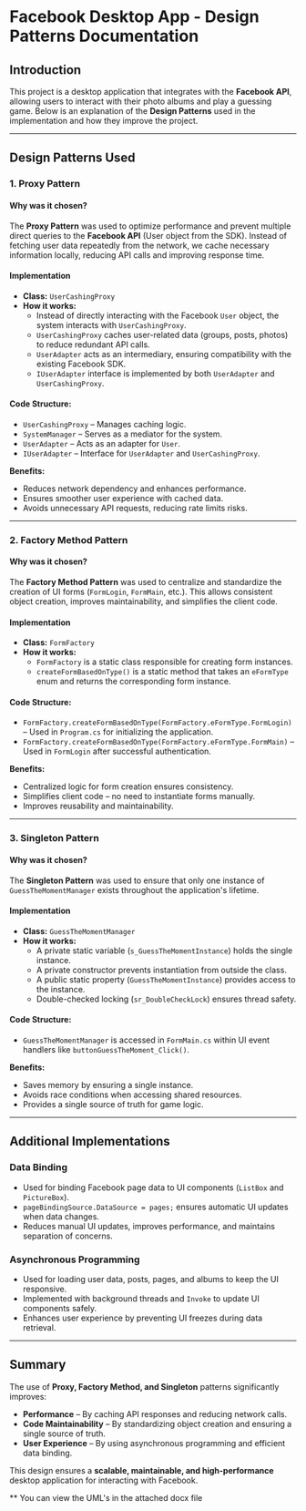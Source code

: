 # Facebook Desktop App - Design Patterns Documentation

## Introduction
This project is a desktop application that integrates with the **Facebook API**, allowing users to interact with their photo albums and play a guessing game. Below is an explanation of the **Design Patterns** used in the implementation and how they improve the project.

---

## Design Patterns Used

### 1. Proxy Pattern
#### **Why was it chosen?**
The **Proxy Pattern** was used to optimize performance and prevent multiple direct queries to the **Facebook API** (User object from the SDK). Instead of fetching user data repeatedly from the network, we cache necessary information locally, reducing API calls and improving response time.

#### **Implementation**
- **Class:** `UserCashingProxy`
- **How it works:**
  - Instead of directly interacting with the Facebook `User` object, the system interacts with `UserCashingProxy`.
  - `UserCashingProxy` caches user-related data (groups, posts, photos) to reduce redundant API calls.
  - `UserAdapter` acts as an intermediary, ensuring compatibility with the existing Facebook SDK.
  - `IUserAdapter` interface is implemented by both `UserAdapter` and `UserCashingProxy`.

#### **Code Structure:**
- `UserCashingProxy` – Manages caching logic.
- `SystemManager` – Serves as a mediator for the system.
- `UserAdapter` – Acts as an adapter for `User`.
- `IUserAdapter` – Interface for `UserAdapter` and `UserCashingProxy`.

**Benefits:**
- Reduces network dependency and enhances performance.
- Ensures smoother user experience with cached data.
- Avoids unnecessary API requests, reducing rate limits risks.

---

### 2. Factory Method Pattern
#### **Why was it chosen?**
The **Factory Method Pattern** was used to centralize and standardize the creation of UI forms (`FormLogin`, `FormMain`, etc.). This allows consistent object creation, improves maintainability, and simplifies the client code.

#### **Implementation**
- **Class:** `FormFactory`
- **How it works:**
  - `FormFactory` is a static class responsible for creating form instances.
  - `createFormBasedOnType()` is a static method that takes an `eFormType` enum and returns the corresponding form instance.

#### **Code Structure:**
- `FormFactory.createFormBasedOnType(FormFactory.eFormType.FormLogin)` – Used in `Program.cs` for initializing the application.
- `FormFactory.createFormBasedOnType(FormFactory.eFormType.FormMain)` – Used in `FormLogin` after successful authentication.

**Benefits:**
- Centralized logic for form creation ensures consistency.
- Simplifies client code – no need to instantiate forms manually.
- Improves reusability and maintainability.

---

### 3. Singleton Pattern
#### **Why was it chosen?**
The **Singleton Pattern** was used to ensure that only one instance of `GuessTheMomentManager` exists throughout the application's lifetime.

#### **Implementation**
- **Class:** `GuessTheMomentManager`
- **How it works:**
  - A private static variable (`s_GuessTheMomentInstance`) holds the single instance.
  - A private constructor prevents instantiation from outside the class.
  - A public static property (`GuessTheMomentInstance`) provides access to the instance.
  - Double-checked locking (`sr_DoubleCheckLock`) ensures thread safety.

#### **Code Structure:**
- `GuessTheMomentManager` is accessed in `FormMain.cs` within UI event handlers like `buttonGuessTheMoment_Click()`.

**Benefits:**
- Saves memory by ensuring a single instance.
- Avoids race conditions when accessing shared resources.
- Provides a single source of truth for game logic.

---

## Additional Implementations

### **Data Binding**
- Used for binding Facebook page data to UI components (`ListBox` and `PictureBox`).
- `pageBindingSource.DataSource = pages;` ensures automatic UI updates when data changes.
- Reduces manual UI updates, improves performance, and maintains separation of concerns.

### **Asynchronous Programming**
- Used for loading user data, posts, pages, and albums to keep the UI responsive.
- Implemented with background threads and `Invoke` to update UI components safely.
- Enhances user experience by preventing UI freezes during data retrieval.

---

## Summary
The use of **Proxy, Factory Method, and Singleton** patterns significantly improves:
- **Performance** – By caching API responses and reducing network calls.
- **Code Maintainability** – By standardizing object creation and ensuring a single source of truth.
- **User Experience** – By using asynchronous programming and efficient data binding.

This design ensures a **scalable, maintainable, and high-performance** desktop application for interacting with Facebook.

** You can view the UML's in the attached docx file

